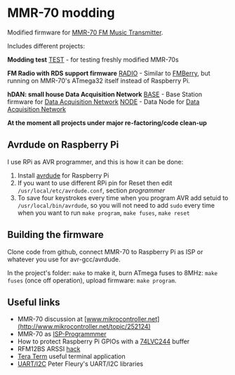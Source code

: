 MMR-70 modding
==============

Modified firmware for [MMR-70 FM Music Transmitter](http://www.mikrocontroller.net/attachment/140251/MMR70.pdf).

Includes different projects:

**Modding test**
[TEST](https://github.com/achilikin/mmr70mod/blob/master/test) - for testing freshly modified MMR-70s

**FM Radio with RDS support firmware**
[RADIO](https://github.com/achilikin/mmr70mod/blob/master/radio) - Similar to [FMBerry](https://github.com/Manawyrm/FMBerry), but running on MMR-70's ATmega32 itself instead of Raspberry Pi.

**hDAN: small house Data Acquisition Network**
[BASE](https://github.com/achilikin/mmr70mod/blob/master/base) - Base Station firmware for [Data Acquisition Network](https://github.com/achilikin/mmr70mod/blob/master/hDAN.md)
[NODE](https://github.com/achilikin/mmr70mod/blob/master/node) - Data Node for [Data Acquisition Network](https://github.com/achilikin/mmr70mod/blob/master/hDAN.md)

**At the moment all projects under major re-factoring/code clean-up**

Avrdude on Raspberry Pi
-----------------------
I use RPi as AVR programmer, and this is how it can be done:

1. Install [avrdude](http://kevincuzner.com/2013/05/27/raspberry-pi-as-an-avr-programmer/) for Raspberry Pi
2. If you want to use different RPi pin for Reset then edit `/usr/local/etc/avrdude.conf`, section *programmer*
3. To save four keystrokes every time when you program AVR add setuid to `/usr/local/bin/avrdude`, 
so you will not need to add `sudo` every time when you want to run `make program`, `make fuses`, `make reset`

Building the firmware
---------------------
Clone code from github, connect MMR-70 to Raspberry Pi as ISP or whatever you use for avr-gcc/avrdude.

In the project's folder: `make` to make it, burn ATmega fuses to 8MHz: `make fuses` (once off operation), upload firmware: `make program`.

Useful links
------------

* MMR-70 discussion at [www.mikrocontroller.net](http://www.mikrocontroller.net/topic/252124)
* MMR-70 as [ISP-Programmmer](http://www.elektronik-labor.de/AVR/MMR70_2.html)
* How to protect Raspberry Pi GPIOs with a [74LVC244](http://blog.stevemarple.co.uk/2012/07/avrarduino-isp-programmer-using.html) buffer
* RFM12BS ARSSI [hack](http://blog.strobotics.com.au/2008/06/17/rfm12-tutorial-part2)
* [Tera Term](http://ttssh2.sourceforge.jp/index.html.en) useful terminal application
* [UART/I2C](http://homepage.hispeed.ch/peterfleury/avr-software.html) Peter Fleury's UART/I2C libraries 